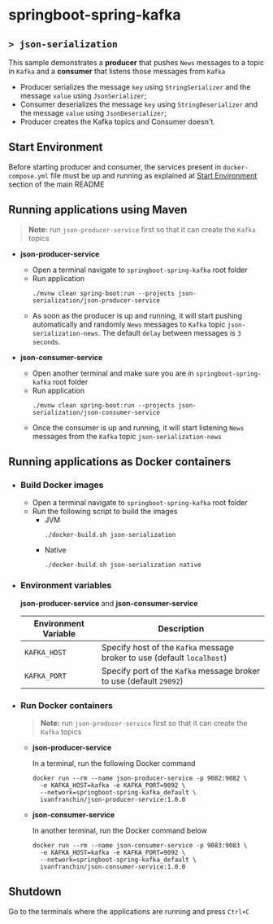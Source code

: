 # springboot-spring-kafka
## `> json-serialization`

This sample demonstrates a **producer** that pushes `News` messages to a topic in `Kafka` and a **consumer** that listens those messages from `Kafka`
- Producer serializes the message `key` using `StringSerializer` and the message `value` using `JsonSerializer`;
- Consumer deserializes the message `key` using `StringDeserializer` and the message `value` using `JsonDeserializer`;
- Producer creates the Kafka topics and Consumer doesn't.

## Start Environment

Before starting producer and consumer, the services present in `docker-compose.yml` file must be up and running as explained at [Start Environment](https://github.com/ivangfr/springboot-spring-kafka#start-environment) section of the main README

## Running applications using Maven

> **Note:** run `json-producer-service` first so that it can create the `Kafka` topics

- **json-producer-service**

  - Open a terminal navigate to `springboot-spring-kafka` root folder
  - Run application
    ```
    ./mvnw clean spring-boot:run --projects json-serialization/json-producer-service
    ```
  - As soon as the producer is up and running, it will start pushing automatically and randomly `News` messages to `Kafka` topic `json-serialization-news`. The default `delay` between messages is `3 seconds`.

- **json-consumer-service**

  - Open another terminal and make sure you are in `springboot-spring-kafka` root folder
  - Run application
    ```
    ./mvnw clean spring-boot:run --projects json-serialization/json-consumer-service
    ```
  - Once the consumer is up and running, it will start listening `News` messages from the `Kafka` topic `json-serialization-news`

## Running applications as Docker containers

- ### Build Docker images

  - Open a terminal navigate to `springboot-spring-kafka` root folder
  - Run the following script to build the images
    - JVM
      ```
      ./docker-build.sh json-serialization
      ```
    - Native
      ```
      ./docker-build.sh json-serialization native
      ```

- ### Environment variables

  **json-producer-service** and **json-consumer-service**

  | Environment Variable | Description                                                             |
  | -------------------- | ----------------------------------------------------------------------- |
  | `KAFKA_HOST`         | Specify host of the `Kafka` message broker to use (default `localhost`) |
  | `KAFKA_PORT`         | Specify port of the `Kafka` message broker to use (default `29092`)     |

- ### Run Docker containers

  > **Note:** run `json-producer-service` first so that it can create the `Kafka` topics

  - **json-producer-service**

    In a terminal, run the following Docker command
    ```
    docker run --rm --name json-producer-service -p 9082:9082 \
      -e KAFKA_HOST=kafka -e KAFKA_PORT=9092 \
      --network=springboot-spring-kafka_default \
      ivanfranchin/json-producer-service:1.0.0
    ```

  - **json-consumer-service**

    In another terminal, run the Docker command below
    ```
    docker run --rm --name json-consumer-service -p 9083:9083 \
      -e KAFKA_HOST=kafka -e KAFKA_PORT=9092 \
      --network=springboot-spring-kafka_default \
      ivanfranchin/json-consumer-service:1.0.0
    ```

## Shutdown

Go to the terminals where the applications are running and press `Ctrl+C`
